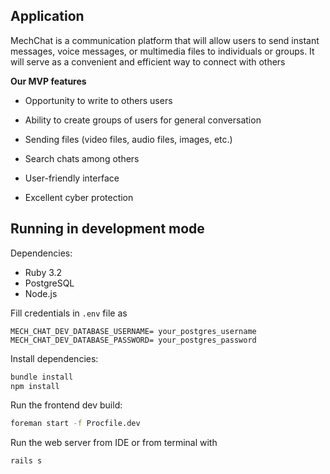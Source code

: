 ## Application

 MechChat is  a communication platform that will allow users to send instant messages, voice messages, or multimedia files to individuals or groups. It  will serve as a convenient and efficient way to connect with others 
 
**Our MVP features**

* Opportunity to write to others users

* Ability to create groups of users for general conversation

* Sending files (video files, audio files, images, etc.)

* Search chats among others

* User-friendly interface

* Excellent cyber protection

## Running in development mode
  
  Dependencies: 
  - Ruby 3.2
  - PostgreSQL
  - Node.js
  
  Fill credentials in `.env` file as
  ```
  MECH_CHAT_DEV_DATABASE_USERNAME= your_postgres_username
  MECH_CHAT_DEV_DATABASE_PASSWORD= your_postgres_password
  ```
  
  Install dependencies:
  ```bash
  bundle install
  npm install
  ```
  Run the frontend dev build:
  
  ```bash
  foreman start -f Procfile.dev
  ```
  
  Run the web server from IDE or from terminal with
  ```bash
  rails s
  ```